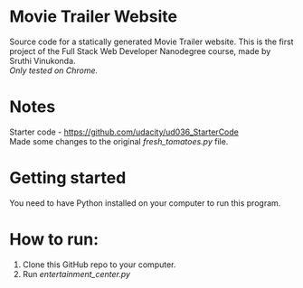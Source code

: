 # Movie Trailer Website
Source code for a statically generated Movie Trailer website. This is the first project of the Full Stack Web Developer Nanodegree course, made by Sruthi Vinukonda.  
*Only tested on Chrome.*
# Notes
Starter code - https://github.com/udacity/ud036_StarterCode  
Made some changes to the original *fresh_tomatoes.py* file.
# Getting started
You need to have Python installed on your computer to run this program.
# How to run:
1. Clone this GitHub repo to your computer.
2. Run *entertainment_center.py*
